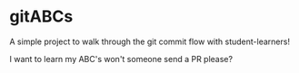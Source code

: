 # gitABCs
A simple project to walk through the git commit flow with student-learners!

I want to learn my ABC's won't someone send a PR please?
